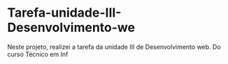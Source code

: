 # Tarefa-unidade-III-Desenvolvimento-we
Neste projeto, realizei a tarefa da unidade III de Desenvolvimento web. Do curso Técnico em Inf
